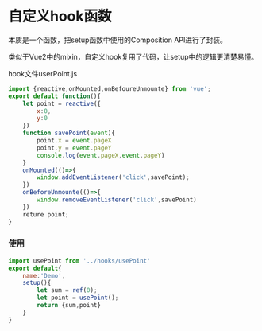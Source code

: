 # 自定义hook函数

本质是一个函数，把setup函数中使用的Composition API进行了封装。

类似于Vue2中的mixin，自定义hook复用了代码，让setup中的逻辑更清楚易懂。

hook文件userPoint.js
~~~js
import {reactive,onMounted,onBefoureUnmounte} from 'vue';
export default function(){
    let point = reactive({
        x:0,
        y:0
    })
    function savePoint(event){
        point.x = event.pageX
        point.y = event.pageY
        console.log(event.pageX,event.pageY)
    }
    onMounted(()=>{
        window.addEventListener('click',savePoint);
    })
    onBeforeUnmounte(()=>{
        window.removeEventListener('click',savePoint)
    })
    reture point;
}
~~~

### 使用

~~~ js
import usePoint from '../hooks/usePoint'
export default{
    name:'Demo',
    setup(){
        let sum = ref(0);
        let point = usePoint();
        return {sum,point}
    }
}
~~~

